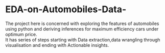 # EDA-on-Automobiles-Data-
The project here is concerned with exploring the features of automobiles using python and deriving inferences for maximum efficiency cars under optimum price.  
It has series of steps starting with Data extraction,data wrangling through visualisation and ending with Actionable insights.
